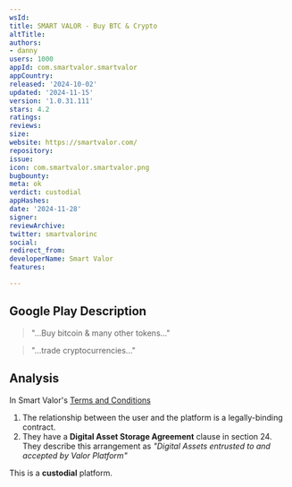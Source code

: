 ```yaml
---
wsId: 
title: SMART VALOR - Buy BTC & Crypto
altTitle: 
authors:
- danny
users: 1000
appId: com.smartvalor.smartvalor
appCountry: 
released: '2024-10-02'
updated: '2024-11-15'
version: '1.0.31.111'
stars: 4.2
ratings: 
reviews: 
size: 
website: https://smartvalor.com/
repository: 
issue: 
icon: com.smartvalor.smartvalor.png
bugbounty: 
meta: ok
verdict: custodial
appHashes: 
date: '2024-11-28'
signer: 
reviewArchive: 
twitter: smartvalorinc
social: 
redirect_from: 
developerName: Smart Valor
features: 

---
```


## Google Play Description

> "...Buy bitcoin & many other tokens..."

> "...trade cryptocurrencies..."

## Analysis 

In Smart Valor's [Terms and Conditions](https://smartvalor.com/en/docs/TERMS_AND_CONDITIONS)

1. The relationship between the user and the platform is a legally-binding contract.
2. They have a **Digital Asset Storage Agreement** clause in section 24. They describe this arrangement as *"Digital Assets entrusted to and accepted by Valor Platform"*

This is a **custodial** platform.